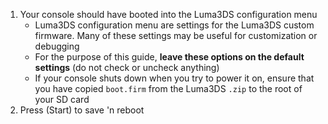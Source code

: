 1. Your console should have booted into the Luma3DS configuration menu
   - Luma3DS configuration menu are settings for the Luma3DS custom firmware. Many of these settings may be useful for customization or debugging
   - For the purpose of this guide, **leave these options on the default settings** (do not check or uncheck anything)
   - If your console shuts down when you try to power it on, ensure that you have copied `boot.firm` from the Luma3DS `.zip` to the root of your SD card
2. Press (Start) to save 'n reboot
